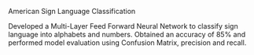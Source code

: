 American Sign Language Classification

Developed a Multi-Layer Feed Forward Neural Network to classify sign language into alphabets and numbers.
Obtained an accuracy of 85% and performed model evaluation using Confusion Matrix, precision and recall.
